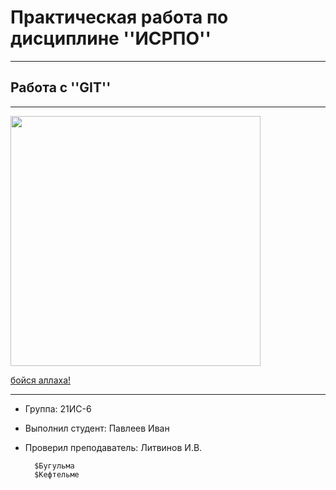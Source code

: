 # Практическая работа по дисциплине ''ИСРПО''

-----

## Работа с ''GIT''

-----

<p aligh = "center"><img src = "https://media.baamboozle.com/uploads/images/173363/1626374706_233943.png" width="400"></p>

<p><a href = "https://www.youtube.com/watch?v=dQw4w9WgXcQ" target = "_blank">бойся аллаха!</a></p>

-----

* Группа: 21ИС-6
* Выполнил студент: Павлеев Иван
* Проверил преподаватель: Литвинов И.В.

        $Бугульма
        $Кефтельме